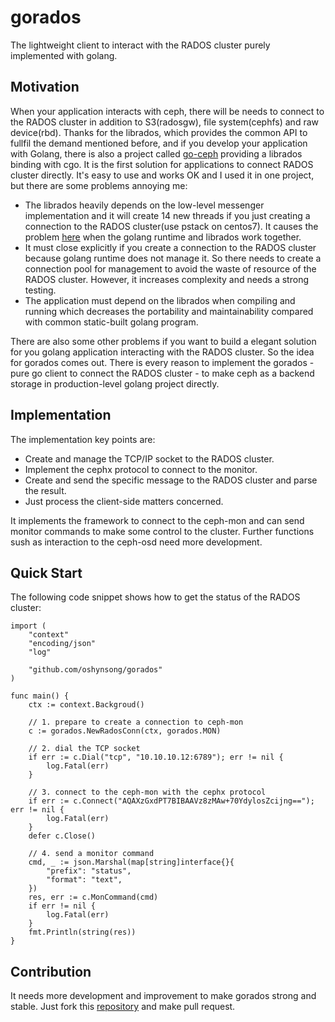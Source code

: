 # gorados

The lightweight client to interact with the RADOS cluster purely implemented with golang.

## Motivation

When your application interacts with ceph, there will be needs to connect to the RADOS cluster in addition to S3(radosgw), file system(cephfs) and raw device(rbd).
Thanks for the librados, which provides the common API to fullfil the demand mentioned before, and if you develop your application with Golang, there is also a project called [go-ceph](https://github.com/ceph/go-ceph) providing a librados binding with cgo.
It is the first solution for applications to connect RADOS cluster directly. It's easy to use and works OK and I used it in one project, but there are some problems annoying me:

- The librados heavily depends on the low-level messenger implementation and it will create 14 new threads if you just creating a connection to the RADOS cluster(use pstack on centos7). It causes the problem [here](https://stackoverflow.com/questions/47466139/there-are-many-threads-reserved-while-golang-application-running?answertab=votes#tab-top) when the golang runtime and librados work together.
- It must close explicitly if you create a connection to the RADOS cluster because golang runtime does not manage it. So there needs to create a connection pool for management to avoid the waste of resource of the RADOS cluster. However, it increases complexity and needs a strong testing.
- The application must depend on the librados when compiling and running which decreases the portability and maintainability compared with common static-built golang program.

There are also some other problems if you want to build a elegant solution for you golang application interacting with the RADOS cluster. So the idea for gorados comes out. There is every reason to implement the gorados - pure go client to connect the RADOS cluster - to make ceph as a backend storage in production-level golang project directly.

## Implementation

The implementation key points are:

- Create and manage the TCP/IP socket to the RADOS cluster.
- Implement the cephx protocol to connect to the monitor.
- Create and send the specific message to the RADOS cluster and parse the result.
- Just process the client-side matters concerned.

It implements the framework to connect to the ceph-mon and can send monitor commands to make some control to the cluster. Further functions sush as interaction to the ceph-osd need more development.

## Quick Start

The following code snippet shows how to get the status of the RADOS cluster:

```golang
import (
	"context"
	"encoding/json"
	"log"

	"github.com/oshynsong/gorados"
)

func main() {
	ctx := context.Backgroud()

	// 1. prepare to create a connection to ceph-mon
	c := gorados.NewRadosConn(ctx, gorados.MON)

	// 2. dial the TCP socket
	if err := c.Dial("tcp", "10.10.10.12:6789"); err != nil {
		log.Fatal(err)
	}

	// 3. connect to the ceph-mon with the cephx protocol
	if err := c.Connect("AQAXzGxdPT7BIBAAVz8zMAw+70YdylosZcijng=="); err != nil {
		log.Fatal(err)
	}
	defer c.Close()

	// 4. send a monitor command
	cmd, _ := json.Marshal(map[string]interface{}{
		"prefix": "status",
		"format": "text",
	})
	res, err := c.MonCommand(cmd)
	if err != nil {
		log.Fatal(err)
	}
	fmt.Println(string(res))
}
```

## Contribution

It needs more development and improvement to make gorados strong and stable. Just fork this [repository](https://github.com/oshynsong/gorados) and make pull request.
